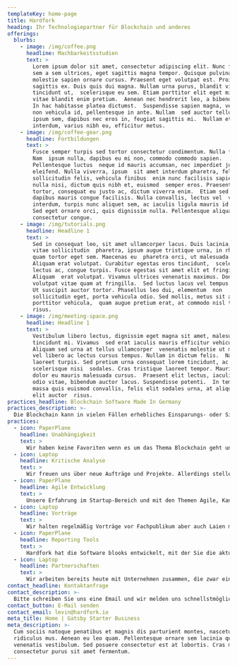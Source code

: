 ```yaml
---
templateKey: home-page
title: Hardfork
heading: Ihr Technologiepartner für Blockchain und anderes
offerings:
  blurbs:
    - image: /img/coffee.png
      headline: Machbarkeitsstudien
      text: >
        Lorem ipsum dolor sit amet, consectetur adipiscing elit. Nunc finibus 
        sem a sem ultrices, eget sagittis magna tempor. Quisque pulvinar lorem 
        molestie sapien ornare cursus. Praesent eget volutpat est. Proin at 
        sagittis ex. Duis quis dui magna. Nullam urna purus, blandit vitae
        tincidunt ut,  scelerisque eu sem. Etiam porttitor elit eget mi luctus,
        vitae blandit enim pretium.  Aenean nec hendrerit leo, a bibendum magna.
        In hac habitasse platea dictumst.  Suspendisse sapien magna, vestibulum
        non vehicula id, pellentesque in ante. Nullam  sed auctor tellus. Sed
        ipsum sem, dapibus nec eros in, feugiat sagittis mi.  Nullam et dui
        interdum, varius nibh eu, efficitur metus.
    - image: /img/coffee-gear.png
      headline: Fortbildungen
      text: >
        Fusce semper turpis sed tortor consectetur condimentum. Nulla facilisi.
        Nam  ipsum nulla, dapibus eu mi non, commodo commodo sapien.
        Pellentesque luctus  neque id mauris accumsan, nec imperdiet justo
        eleifend. Nulla viverra, ipsum  sit amet interdum pharetra, felis lorem
        sollicitudin felis, vehicula finibus  enim nunc facilisis sapien. Donec
        nulla nisi, dictum quis nibh et, euismod  semper eros. Praesent nunc
        tortor, consequat eu justo ac, dictum viverra enim.  Etiam sed dui
        dapibus mauris congue facilisis. Nulla convallis, lectus vel  vehicula
        interdum, turpis nunc aliquet sem, ac iaculis ligula mauris id tortor. 
        Sed eget ornare orci, quis dignissim nulla. Pellentesque aliquam
        consectetur congue.
    - image: /img/tutorials.png
      headline: Headline 1
      text: >
        Sed in consequat leo, sit amet ullamcorper lacus. Duis lacinia, metus
        vitae sollicitudin  pharetra, ipsum augue tristique urna, in rhoncus
        quam tortor eget sem. Maecenas eu  pharetra orci, ut malesuada nisl.
        Aliquam erat volutpat. Curabitur egestas eros tincidunt,  scelerisque
        lectus ac, congue turpis. Fusce egestas sit amet elit et fringilla.
        Aliquam  erat volutpat. Vivamus ultrices venenatis maximus. Donec
        volutpat vitae quam at fringilla.  Sed luctus lacus vel tempus posuere.
        Ut suscipit auctor tortor. Phasellus leo dui, elementum  non
        sollicitudin eget, porta vehicula odio. Sed mollis, metus sit amet
        porttitor vehicula,  quam augue pretium erat, at commodo nisl tellus non
        risus.
    - image: /img/meeting-space.png
      headline: Headline 1
      text: >
        Vestibulum libero lectus, dignissim eget magna sit amet, malesuada
        tincidunt mi. Vivamus  sed erat iaculis mauris efficitur vehicula.
        Aliquam sed urna at tellus ullamcorper  venenatis molestie ut mi. Duis
        vel libero ac lectus cursus tempus. Nullam in dictum felis.  Nam sed
        laoreet turpis. Sed pretium urna consequat lorem tincidunt, ac
        scelerisque nisi  sodales. Cras tristique laoreet tempor. Mauris vitae
        dolor eu mauris malesuada cursus.  Praesent elit lectus, iaculis vel
        odio vitae, bibendum auctor lacus. Suspendisse potenti.  In tempor,
        massa quis euismod convallis, felis elit sodales urna, at aliquet mi
        elit auctor  risus.
practices_headline: Blockchain Software Made In Germany
practices_description: >-
  Die Blockchain kann in vielen Fällen erhebliches Einsparungs- oder Sicherheitspotential bieten. Wir helfen Ihnen diese Potentiale freizulegen. Wir helfen wir Ihnen die Anforderungen und Annahmen kritisch zu hinterfragen und so besonders nachhaltige Lösungen zu produzieren. 
practices:
  - icon: PaperPlane
    headline: Unabhängigkeit
    text: >
      Wir haben keine Favoriten wenn es um das Thema Blockchain geht und glauben auch nicht an Dogmen. Wir nutzen die Technologie, die für den konkreten Fall die besten Ergebnisse verspricht.
  - icon: Laptop
    headline: Kritische Analyse
    text: >
      Wir freuen uns über neue Aufträge und Projekte. Allerdings stellen wir beim Thema Blockchain auch eine gewisse Übertreibung der Einsatzmöglichkeiten fest. Wir hinterfragen immer kritisch, ob sich der hohe Entwicklungsaufwand für ein Projekt tatsächlich lohnt und geben Ihnen eine begründete Einschätzung in jedem Einzelfall.
  - icon: PaperPlane
    headline: Agile Entwicklung
    text: >
      Unsere Erfahrung im Startup-Bereich und mit den Themen Agile, Kanban und Continous Delivery lässt uns besonders schnell und zielorientiert arbeiten. Sie können jederzeit die Fortschritte bei der Entwicklung erfahren und haben so volle Kontrolle über die Projekte.
  - icon: Laptop
    headline: Vorträge
    text: >
      Wir halten regelmäßig Vorträge vor Fachpublikum aber auch Laien mit Interesse am spannenden Thema Blockchain. Wenn Sie zum Beispiel ein Event für Ihre Kunden im Finanzbereich planen, sprechen Sie uns an.
  - icon: PaperPlane
    headline: Reporting Tools
    text: >
      Hardfork hat die Software blooks entwickelt, mit der Sie die aktuellen Bestände und Wertentwicklung von Cryptowährungen verfolgen können. Diese steht unter einer Open Source Lizenz zur Verfügung. Gerne helfen wir Ihnen mit der Integration oder Anpassung für Ihre Zwecke. So können Sie auch die buchhalterischen Herausforderungen der Blockchain lösen. 
  - icon: Laptop
    headline: Partnerschaften
    text: >
      Wir arbeiten bereits heute mit Unternehmen zusammen, die zwar eine Expertise im Finanzbereich haben, diese aber gerne mit einem Partner zusammen erweitern möchten um gemeinsam noch komplexere Kundenprojekte umzusetzen. Falls Sie Interesse an einer solchen Zusammenarbeit haben, sprechen Sie uns bitte an.
contact_headline: Kontaktanfrage
contact_description: >-
  Bitte schreiben Sie uns eine Email und wir melden uns schnellstmöglich zurück.
contact_button: E-Mail senden
contact_email: levin@hardfork.io
meta_title: Home | Gatsby Starter Business
meta_description: >-
  Cum sociis natoque penatibus et magnis dis parturient montes, nascetur
  ridiculus mus. Aenean eu leo quam. Pellentesque ornare sem lacinia quam
  venenatis vestibulum. Sed posuere consectetur est at lobortis. Cras mattis
  consectetur purus sit amet fermentum.
---
```


